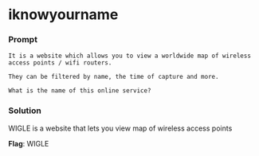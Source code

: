 # iknowyourname

### Prompt
```
It is a website which allows you to view a worldwide map of wireless access points / wifi routers.

They can be filtered by name, the time of capture and more.

What is the name of this online service?
```

### Solution
WIGLE is a website that lets you view map of wireless access points

**Flag**: WIGLE

